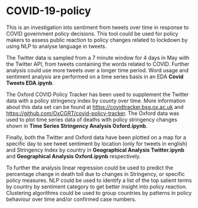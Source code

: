 # COVID-19-policy

This is an investigation into sentiment from tweets over time in response to COVID government policy decisions. This tool could be used for policy makers to assess public reaction to policy changes related to lockdown by using NLP to analyse language in tweets.

The Twitter data is sampled from a 7 minute window for 4 days in May with the Twitter API, from tweets containing the words related to COVID. Further analysis could use more tweets over a longer time period. Word usage and sentiment analysis are performed on a time series basis in an EDA <b>Covid Tweets EDA.ipynb</b>. 

The Oxford COVID Policy Tracker has been used to supplement the Twitter data with a policy stringency index by county over time. More information about this data set can be found at https://covidtracker.bsg.ox.ac.uk and https://github.com/OxCGRT/covid-policy-tracker. The Oxford data was used to plot time series data of deaths with policy stringency changes shown in <b>Time Series Stringency Analysis Oxford.ipynb</b>. 

Finally, both the Twitter and Oxford data have been plotted on a map for a specific day to see tweet sentiment by location (only for tweets in english) and Stringency Index by country in <b>Geographical Analysis Twitter.ipynb</b> and <b>Geographical Analysis Oxford.ipynb</b> respectively. 

To further the analysis linear regression could be used to predict the percentage change in death toll due to changes in Stringency, or specific policy measures. NLP could be used to identify a list of the top salient terms by country by sentiment category to get better insight into policy reaction. Clustering algorithms could be used to group countries by patterns in policy behaviour over time and/or confirmed case numbers. 

